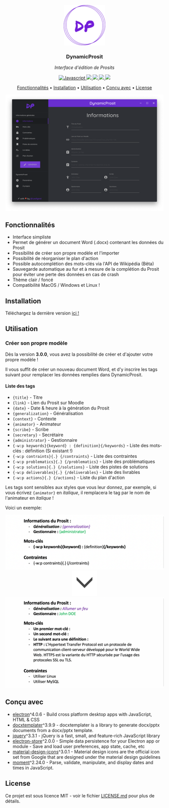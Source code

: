 <p align="center"><img src="build/icon.png" height="128" alt="DynamicProsit"></p>
<h3 align="center">DynamicProsit</h3>
<p align="center"><i>Interface d'édition de Prosits</i><p>

<p align="center">
  <a href="https://forthebadge.com">
    <img src="https://forthebadge.com/images/badges/made-with-javascript.svg" alt="Javascript">
  </a>
  <a href="https://forthebadge.com">
      <img src="https://forthebadge.com/images/badges/powered-by-water.svg">
  </a>
  <a href="https://github.com/Leafgard/DynamicProsit/issues">
      <img src="https://img.shields.io/github/issues/Leafgard/DynamicProsit.svg?style=for-the-badge">
  </a>
  <a href="https://github.com/Leafgard/DynamicProsit/stargazers">
      <img src="https://img.shields.io/github/stars/Leafgard/DynamicProsit.svg?style=for-the-badge">
  </a>
  <a href="https://paypal.me/Leafgard">
    <img src="https://img.shields.io/badge/$-donate-ff69b4.svg?maxAge=2592000&amp;style=for-the-badge">
  </a>
</p>

<p align="center">
  <a href="#fonctionnalites">Fonctionnalités</a> •
  <a href="#installation">Installation</a> •
  <a href="#utilisation">Utilisation</a> •
  <a href="#concu-avec">Conçu avec</a> •
  <a href="#license">License</a>
</p>

<p align="center"><img src="assets/img/example.png" alt="DynamicProsit"></p>

## Fonctionnalités

* Interface simpliste
* Permet de générer un document Word (.docx) contenant les données du Prosit
* Possibilité de créer son propre modèle et l'importer
* Possibilité de réorganiser le plan d'action
* Possible autocomplétion des mots-clés via l'API de Wikipédia (Bêta)
* Sauvegarde automatique au fur et à mesure de la complétion du Prosit pour éviter une perte des données en cas de crash
* Thème clair / foncé
* Compatibilité MacOS / Windows et Linux !

## Installation

Téléchargez la dernière version [ici !](https://github.com/Leafgard/DynamicProsit/releases)

## Utilisation

### Créer son propre modèle

Dès la version **3.0.0**, vous avez la possibilité de créer et d'ajouter votre propre modèle !

Il vous suffit de créer un nouveau document Word, et d'y inscrire les tags suivant pour remplacer les données remplies dans DynamicProsit.

#### Liste des tags

- `{title}` - Titre
- `{link}` - Lien du Prosit sur Moodle
- `{date}` - Date & heure à la génération du Prosit
- `{generalization}` - Généralisation
- `{context}` - Contexte
- `{animator}` - Animateur
- `{scribe}` - Scribe
- `{secretary}` - Secrétaire
- `{administrator}` - Gestionnaire
- `{-w:p keywords}{keyword} : {definition}{/keywords}` - Liste des mots-clés : définition (Si existant !)
- `{-w:p contraints}{.} {/contraints}` - Liste des contraintes
- `{-w:p problematics}{.} {/problematics}` - Liste des problématiques
- `{-w:p solutions}{.} {/solutions}` - Liste des pistes de solutions
- `{-w:p deliverables}{.} {/deliverables}` - Liste des livrables
- `{-w:p actions}{.} {/actions}` - Liste du plan d'action

Les tags sont sensibles aux styles que vous leur donnez, par exemple, si vous écrivez `{animator}` en *italique*, il remplacera le tag par le nom de l'animateur en *italique* !

Voici un exemple:

<p align="center">
  <img src="assets/img/example2.png" alt="DynamicProsit" width="800">
  <br>
  <img src="assets/img/down_arrow.png" alt="down_arrow" height="80">
  <br>
  <img src="assets/img/example3.png" alt="DynamicProsit" width="800">
</p>

## Conçu avec

* [electron](https://www.electronjs.org)^4.0.6 - Build cross platform desktop apps with JavaScript, HTML & CSS
* [docxtemplater](https://www.npmjs.com/package/docxtemplater)^3.9.9 - docxtemplater is a library to generate docx/pptx documents from a docx/pptx template.
* [jquery](https://www.npmjs.com/package/jquery)^3.3.1 - jQuery is a fast, small, and feature-rich JavaScript library
* [electron-store](https://www.npmjs.com/package/electron-store)^2.0.0 - Simple data persistence for your Electron app or module - Save and load user preferences, app state, cache, etc
* [material-design-icons](https://www.npmjs.com/package/material-design-icons)^3.0.1 - Material design icons are the official icon set from Google that are designed under the material design guidelines
* [moment](https://momentjs.com/)^2.24.0 - Parse, validate, manipulate, and display dates and times in JavaScript.

## License

Ce projet est sous licence MIT - voir le fichier [LICENSE.md](LICENSE.md) pour plus de détails.
